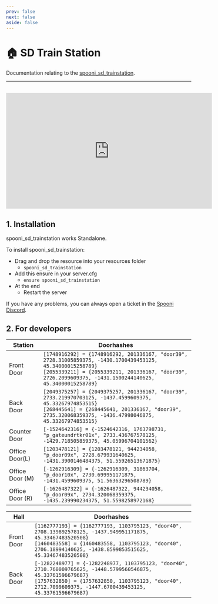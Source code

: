 ```yaml
---
prev: false
next: false
aside: false
---
```


# 🏠 SD Train Station
Documentation relating to the [spooni_sd_trainstation](https://spooni-mapping.tebex.io/package/6074612).

___
<br>
<iframe width="560" height="315" src="https://www.youtube.com/embed/UU5XO4TC_Qg?si=ZAvcn8Vb4wjiV3Kl" frameborder="0" allow="accelerometer; autoplay; clipboard-write; encrypted-media; gyroscope; picture-in-picture; web-share" allowfullscreen></iframe>

## 1. Installation
spooni_sd_trainstation works Standalone.  

To install spooni_sd_trainstation:
- Drag and drop the resource into your resources folder
  - `spooni_sd_trainstation`
- Add this ensure in your server.cfg
  - `ensure spooni_sd_trainstation`
- At the end
  - Restart the server

If you have any problems, you can always open a ticket in the [Spooni Discord](https://discord.gg/spooni).

## 2. For developers
| Station                   | Doorhashes
|---------------------------|----------------------------------------------------------------------------------|
| Front Door                | `[1748916292] = {1748916292, 201336167, "door39", 2728.31005859375, -1430.1700439453125, 45.34000015258789}` <br> `[2055339211] = {2055339211, 201336167, "door39", 2726.2099609375, -1431.1500244140625, 45.34000015258789}`
| Back Door                 | `[2049375257] = {2049375257, 201336167, "door39", 2733.219970703125, -1437.4599609375, 45.33267974853515}` <br> `[268445641] = {268445641, 201336167, "door39", 2735.320068359375, -1436.47998046875, 45.33267974853515}`
| Counter Door              | `[-1524642316] = {-1524642316, 1763798731, "p_gateundrtkr01x", 2733.436767578125, -1429.718505859375, 45.05996704101562}`
| Office Door(L)            | `[1203478121] = {1203478121, 944234058, "p_door09x", 2728.679931640625, -1431.3900146484375, 51.55926513671875}`
| Office Door (M)           | `[-1262916309] = {-1262916309, 31863704, "p_door10x", 2730.699951171875, -1431.4599609375, 51.56363296508789}`
| Office Door (R)           | `[-1626487322] = {-1626487322, 944234058, "p_door09x", 2734.320068359375, -1435.239990234375, 51.5598258972168}`


| Hall                      | Doorhashes
|---------------------------|----------------------------------------------------------------------------------|
| Front Door                | `[1162777193] = {1162777193, 1103795123, "door40", 2708.139892578125, -1437.949951171875, 45.33467483520508}` <br> `[1460483558] = {1460483558, 1103795123, "door40", 2706.18994140625, -1438.8599853515625, 45.33467483520508}`
| Back Door                 | `[-1282248977] = {-1282248977, 1103795123, "door40", 2710.760009765625, -1448.5799560546875, 45.33761596679687}` <br> `[1757632850] = {1757632850, 1103795123, "door40", 2712.7099609375, -1447.6700439453125, 45.33761596679687}`
